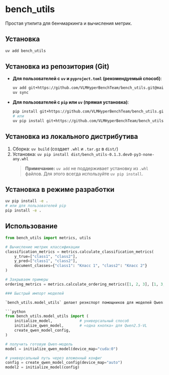 # bench_utils

Простая утилита для бенчмаркинга и вычисления метрик.

## Установка

```bash
uv add bench_utils
```

## Установка из репозитория (Git)

*   **Для пользователей с `uv` и `pyproject.toml` (рекомендуемый способ)**:
    ```bash
    uv add git+https://github.com/VLMHyperBenchTeam/bench_utils.git@main
    uv sync
    ```
*   **Для пользователей с `pip` или `uv` (прямая установка)**:
    ```bash
    pip install git+https://github.com/VLMHyperBenchTeam/bench_utils.git@main
    # или
    uv pip install git+https://github.com/VLMHyperBenchTeam/bench_utils.git@main
    ```

## Установка из локального дистрибутива
1.  Сборка: `uv build` (создает `.whl` и `.tar.gz` в `dist/`)
2.  Установка: `uv pip install dist/bench_utils-0.1.3.dev0-py3-none-any.whl`
    > **Примечание:** `uv add` не поддерживает установку из `.whl` файлов. Для этого всегда используйте `uv pip install`.

## Установка в режиме разработки
```bash
uv pip install -e .
# или для пользователей pip
pip install -e .
```

## Использование

```python
from bench_utils import metrics, utils

# Вычисление метрик классификации
classification_metrics = metrics.calculate_classification_metrics(
    y_true=["class1", "class2"], 
    y_pred=["class1", "class2"],
    document_classes={"class1": "Класс 1", "class2": "Класс 2"}
)

# Закрываем примеры
ordering_metrics = metrics.calculate_ordering_metrics([1, 2, 3], [1, 3, 2])

### Быстрый импорт моделей

`bench_utils.model_utils` делает реэкспорт помощников для моделей Qwen:

```python
from bench_utils.model_utils import (
    initialize_model,            # универсальный способ
    initialize_qwen_model,       # «одна кнопка» для Qwen2.5-VL
    create_qwen_model_config,
)

# получить готовую Qwen-модель
model = initialize_qwen_model(device_map="cuda:0")

# универсальный путь через вложенный конфиг
config = create_qwen_model_config(device_map="auto")
model2 = initialize_model(config)
```
